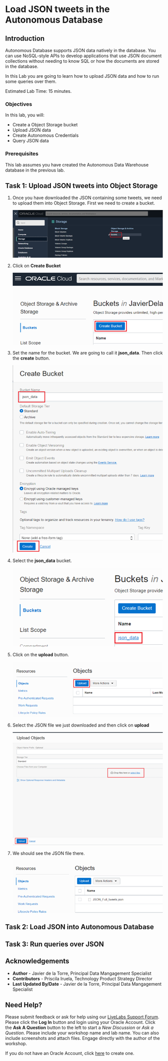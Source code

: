 # Load JSON tweets in the Autonomous Database


## Introduction

Autonomous Database supports JSON data natively in the database. You can use NoSQL-style APIs to develop applications that use JSON document collections without needing to know SQL or how the documents are stored in the database.

In this Lab you are going to learn how to upload JSON data and how to run some queries over them.

Estimated Lab Time: 15 minutes.

### Objectives

In this lab, you will:

* Create a Object Storage bucket
* Upload JSON data
* Create Autonomous Credentials
* Query JSON data


### Prerequisites

This lab assumes you have created the Autonomous Data Warehouse database in the previous lab.

## Task 1: Upload JSON tweets into Object Storage

1. Once you have downloaded the JSON containing some tweets, we need to upload them into Object Storage. First we need to create a bucket.

    ![Go to Buckets](./images/create-bucket.png)

2. Click on **Create Bucket**

    ![Create Bucket](./images/create-bucket2.png)

3. Set the name for the bucket. We are going to call it **json_data**. Then click the **create** button.

    ![Define Bucket](./images/create-bucket3.png)

4. Select the **json_data** bucket.

    ![Select Bucket](./images/select-bucket.png)

5. Click on the **upload** button.

    ![Select Bucket](./images/select-upload.png)

6. Select the JSON file we just downloaded and then click on **upload**

    ![Select Bucket](./images/upload-json.png)

7. We should see the JSON file there.

    ![Select Bucket](./images/file-uploaded.png)
    


## Task 2: Load JSON into Autonomous Database




## Task 3: Run queries over JSON



## Acknowledgements
* **Author** - Javier de la Torre, Principal Data Mangagement Specialist
* **Contributors** - Priscila Iruela, Technology Product Strategy Director
* **Last Updated By/Date** - Javier de la Torre, Principal Data Mangagement Specialist

## Need Help?
Please submit feedback or ask for help using our [LiveLabs Support Forum](https://community.oracle.com/tech/developers/categories/livelabsdiscussions). Please click the **Log In** button and login using your Oracle Account. Click the **Ask A Question** button to the left to start a *New Discussion* or *Ask a Question*.  Please include your workshop name and lab name.  You can also include screenshots and attach files.  Engage directly with the author of the workshop.

If you do not have an Oracle Account, click [here](https://profile.oracle.com/myprofile/account/create-account.jspx) to create one.